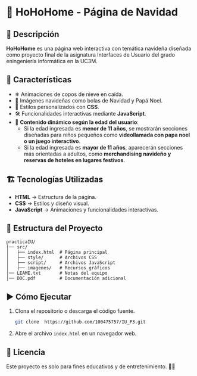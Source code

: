 # 🎅 HoHoHome - Página de Navidad

## 📌 Descripción
**HoHoHome** es una página web interactiva con temática navideña diseñada como proyecto final de la asignatura Interfaces de Usuario del grado eningeniería informática en la UC3M. 
## 🚀 Características
- ❄ Animaciones de copos de nieve en caída.
- 🎄 Imágenes navideñas como bolas de Navidad y Papá Noel.
- 🎨 Estilos personalizados con **CSS**.
- 🛠️ Funcionalidades interactivas mediante **JavaScript**.
- 🎁 **Contenido dinámico según la edad del usuario**:
  - Si la edad ingresada es **menor de 11 años**, se mostrarán secciones diseñadas para niños pequeños como **videollamada con papa noel o un juego interactivo**.
  - Si la edad ingresada es **mayor de 11 años**, aparecerán secciones más orientadas a adultos, como **merchandising navideño y reservas de hoteles en lugares festivos**.

## 🏗️ Tecnologías Utilizadas
- **HTML** → Estructura de la página.
- **CSS** → Estilos y diseño visual.
- **JavaScript** → Animaciones y funcionalidades interactivas.

## 📂 Estructura del Proyecto
```
practicaIU/
│── src/
│   ├── index.html  # Página principal
│   ├── style/      # Archivos CSS
│   ├── script/     # Archivos JavaScript
│   ├── imagenes/   # Recursos gráficos
│── LEAME.txt       # Notas del equipo
│── DOC.pdf         # Documentación adicional
```

## ▶️ Cómo Ejecutar
1. Clona el repositorio o descarga el código fuente.
   ```bash
   git clone  https://github.com/100475757/IU_P3.git
   ```
2. Abre el archivo `index.html` en un navegador web.

## 📜 Licencia
Este proyecto es solo para fines educativos y de entretenimiento. 🎅✨
